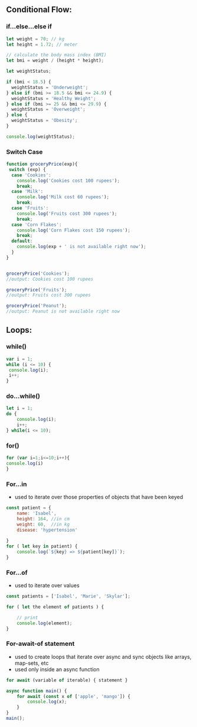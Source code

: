 ## Conditional Flow:
### if...else...else if
```javascript
let weight = 70; // kg
let height = 1.72; // meter

// calculate the body mass index (BMI)
let bmi = weight / (height * height);

let weightStatus;

if (bmi < 18.5) {
  weightStatus = 'Underweight';
} else if (bmi >= 18.5 && bmi <= 24.9) {
  weightStatus = 'Healthy Weight';
} else if (bmi >= 25 && bmi <= 29.9) {
  weightStatus = 'Overweight';
} else {
  weightStatus = 'Obesity';
}

console.log(weightStatus);
```
### Switch Case
```javascript
function groceryPrice(exp){
 switch (exp) {
  case 'Cookies':
    console.log('Cookies cost 100 rupees');
    break;
  case 'Milk':
    console.log('Milk cost 60 rupees');
    break;
  case 'Fruits':
    console.log('Fruits cost 300 rupees');
    break;
  case 'Corn Flakes':
    console.log('Corn Flakes cost 150 rupees');
    break;
  default:
    console.log(exp + ' is not available right now');
  }
}


groceryPrice('Cookies');
//output: Cookies cost 100 rupees

groceryPrice('Fruits');
//output: Fruits cost 300 rupees

groceryPrice('Peanut');
//output: Peanut is not available right now

```
## Loops:
### while()
```javascript
var i = 1;
while (i <= 10) {
 console.log(i);
 i++;
}
```
### do...while()
```javascript
let i = 1;
do {
    console.log(i);
    i++;
} while(i <= 10);
```
### for()
```javascript
for (var i=1;i<=10;i++){
console.log(i)
}
```
### For...in
* used to iterate over those properties of objects that have been keyed
```javascript
const patient = {
    name: 'Isabel',
    height: 164, //in cm
    weight: 60,  //in kg
    disease: 'hypertension'
    
}
for ( let key in patient) {
    console.log(`${key} => ${patient[key]}`);
}
```
### For...of
* used to iterate over values
```javascript
const patients = ['Isabel', 'Marie', 'Skylar'];

for ( let the element of patients ) {

    // print
    console.log(element);
}
```
### For-await-of statement
* used to create loops that iterate over async and sync objects like arrays, map-sets, etc
* used only inside an async function
```javascript
for await (variable of iterable) { statement }
```
```javascript
async function main() {
    for await (const x of ['apple', 'mango']) {
        console.log(x);
    }
}
main();
```
